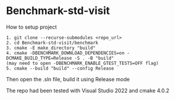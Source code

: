 # Benchmark-std-visit

How to setup project

```
1. git clone --recurse-submodules <repo_url>
2. cd Benchmark-std-visit/benchmark
3. cmake -E make_directory "build"
4. cmake -DBENCHMARK_DOWNLOAD_DEPENDENCIES=on -DCMAKE_BUILD_TYPE=Release -S . -B "build"
(may need to open -DBENCHMARK_ENABLE_GTEST_TESTS=OFF flag)
5. cmake --build "build" --config Release
```

Then open the .sln file, build it using Release mode

The repo had been tested with Visual Studio 2022 and cmake 4.0.2